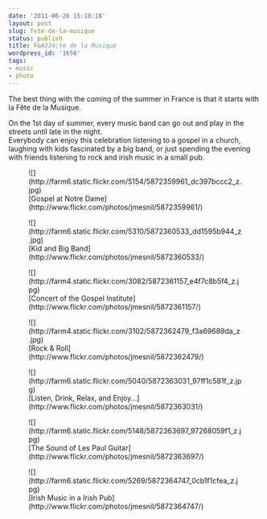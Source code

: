 ```yaml
---
date: '2011-06-26 15:18:18'
layout: post
slug: fete-de-la-musique
status: publish
title: F&#234;te de la Musique
wordpress_id: '1656'
tags:
- music
- photo
---
```


The best thing with the coming of the summer in France is that it starts with la F&#234;te de la Musique.

On the 1st day of summer, every music band can go out and play in the streets until late in the night.  
Everybody can enjoy this celebration listening to a gospel in a church, laughing with kids fascinated by a big band, or just spending the evening with friends listening to rock and irish music in a small pub.

<figure>
  ![](http://farm6.static.flickr.com/5154/5872359961_dc397bccc2_z.jpg)
  <figcaption>[Gospel at Notre Dame](http://www.flickr.com/photos/jmesnil/5872359961/)</figcaption>
</figure>

<figure>
  ![](http://farm6.static.flickr.com/5310/5872360533_dd1595b944_z.jpg)
  <figcaption>[Kid and Big Band](http://www.flickr.com/photos/jmesnil/5872360533/)</figcaption>
</figure>

<figure>
  ![](http://farm4.static.flickr.com/3082/5872361157_e4f7c8b5f4_z.jpg)
  <figcaption>[Concert of the Gospel Institute](http://www.flickr.com/photos/jmesnil/5872361157/)</figcaption>
</figure>

<figure>
  ![](http://farm4.static.flickr.com/3102/5872362479_f3a69689da_z.jpg)
  <figcaption>[Rock & Roll](http://www.flickr.com/photos/jmesnil/5872362479/)</figcaption>
</figure>

<figure>
  ![](http://farm6.static.flickr.com/5040/5872363031_97ff1c581f_z.jpg)
  <figcaption>[Listen, Drink, Relax, and Enjoy...](http://www.flickr.com/photos/jmesnil/5872363031/)</figcaption>
</figure>

<figure>
  ![](http://farm6.static.flickr.com/5148/5872363697_97268059f1_z.jpg)
  <figcaption>[The Sound of Les Paul Guitar](http://www.flickr.com/photos/jmesnil/5872363697/)</figcaption>
</figure>

<figure>
  ![](http://farm6.static.flickr.com/5269/5872364747_0cb1f1cfea_z.jpg)
  <figcaption>[Irish Music in a Irish Pub](http://www.flickr.com/photos/jmesnil/5872364747/)</figcaption>
</figure>
